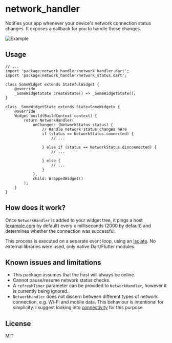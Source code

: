 # network_handler
Notifies your app whenever your device's network connection status changes. It exposes a callback for you to handle those changes.

![Example](https://user-images.githubusercontent.com/50987412/113435156-d47ab380-9414-11eb-8a18-493630a5f349.gif)

## Usage
```
// ...
import 'package:network_handler/network_handler.dart';
import 'package:network_handler/network_status.dart';

class SomeWidget extends StatefulWidget {
    @override
    _SomeWidgetState createState() => _SomeWidgetState();
}

class _SomeWidgetState extends State<SomeWidget> {
    @override
    Widget build(BuildContext context) {
        return NetworkHandler(
            onChanged: (NetworkStatus status) {
                // Handle network status changes here
                if (status == NetworkStatus.connected) {
                    // ...

                } else if (status == NetworkStatus.disconnected) {
                    // ...

                } else {
                    // ...
                }
            },
            child: WrappedWidget()
        );
    }
}
```

## How does it work?
Once `NetworkHandler` is added to your widget tree, it pings a host ([example.com](example.com "example.com") by default) every x milliseconds (2000 by default) and determines whether the connection was successful.

This process is executed on a separate event loop, using an [Isolate](https://api.dart.dev/stable/2.10.5/dart-isolate/Isolate-class.html "Isolate class"). No external libraries were used, only native Dart/Flutter modules.

## Known issues and limitations
- This package assumes that the host will always be online.
- Cannot pause/resume network status checks.
- A `refreshTimer` parameter can be provided to `NetworkHandler`, however it is currently being ignored.
- `NetworkHandler` does not discern between different types of network connection, e.g. Wi-Fi and mobile data. This behaviour is intentional for simplicity. I suggest looking into [connectivity](https://pub.dev/packages/connectivity "connectivity") for this purpose.

## License
MIT
